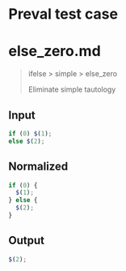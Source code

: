 # Preval test case

# else_zero.md

> ifelse > simple > else_zero
>
> Eliminate simple tautology

## Input

`````js filename=intro
if (0) $(1);
else $(2);
`````

## Normalized

`````js filename=intro
if (0) {
  $(1);
} else {
  $(2);
}
`````

## Output

`````js filename=intro
$(2);
`````

